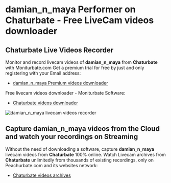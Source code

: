 # damian_n_maya Performer on Chaturbate - Free LiveCam videos downloader

## Chaturbate Live Videos Recorder

Monitor and record livecam videos of **damian_n_maya** from **Chaturbate** with Moniturbate.com
Get a premium trial for free by just and only registering with your Email address:
* [damian_n_maya Premium videos downloader](https://moniturbate.com/request-demo-licence-key.html)

Free livecam videos downloader - Moniturbate Software:
* [Chaturbate videos downloader](https://moniturbate.com/moniturbate-download-software.html)

![damian_n_maya livecam videos recorder](https://peachurnet.com/templates/moniturbate-software.png)


## Capture damian_n_maya videos from the Cloud and watch your recordings on Streaming

Without the need of downloading a software, capture **damian_n_maya** livecam videos from **Chaturbate** 100% online.
Watch Livecam archives from **Chaturbate** unlimitedly from thousands of existing recordings, only on Peachurbate.com and its websites network:
* [Chaturbate videos archives](https://peachurnet.com/)